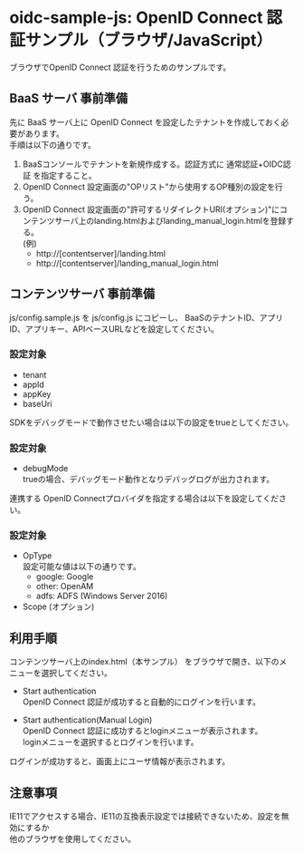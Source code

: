 oidc-sample-js: OpenID Connect 認証サンプル（ブラウザ/JavaScript）
========================================================
ブラウザでOpenID Connect 認証を行うためのサンプルです。

BaaS サーバ 事前準備
----------------------
先に BaaS サーバ上に OpenID Connect を設定したテナントを作成しておく必要があります。  
手順は以下の通りです。

1. BaaSコンソールでテナントを新規作成する。認証方式に 通常認証+OIDC認証 を指定すること。
2. OpenID Connect 設定画面の"OPリスト"から使用するOP種別の設定を行う。
3. OpenID Connect 設定画面の"許可するリダイレクトURI(オプション)"にコンテンツサーバ上のlanding.htmlおよびlanding_manual_login.htmlを登録する。  
    (例)  
    * http://[contentserver]/landing.html
    * http://[contentserver]/landing_manual_login.html

コンテンツサーバ 事前準備
---------------------------
js/config.sample.js を js/config.js にコピーし、
BaaSのテナントID、アプリID、アプリキー、APIベースURLなどを設定してください。

### 設定対象
* tenant
* appId
* appKey
* baseUri

SDKをデバッグモードで動作させたい場合は以下の設定をtrueとしてください。

###  設定対象
* debugMode  
  trueの場合、デバッグモード動作となりデバッグログが出力されます。

連携する OpenID Connectプロバイダを指定する場合は以下を設定してください。

###  設定対象
* OpType  
  設定可能な値は以下の通りです。  
    * google: Google
    * other: OpenAM
    * adfs: ADFS (Windows Server 2016)  
* Scope (オプション)

利用手順
--------
コンテンツサーバ上のindex.html（本サンプル） をブラウザで開き、以下のメニューを選択してください。

* Start authentication  
OpenID Connect 認証が成功すると自動的にログインを行います。

* Start authentication(Manual Login)  
OpenID Connect 認証に成功するとloginメニューが表示されます。  
loginメニューを選択するとログインを行います。

ログインが成功すると、画面上にユーザ情報が表示されます。

注意事項
--------
IE11でアクセスする場合、IE11の互換表示設定では接続できないため、設定を無効にするか  
他のブラウザを使用してください。

